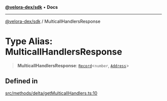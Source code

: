 [**@velora-dex/sdk**](../README.md) • **Docs**

***

[@velora-dex/sdk](../globals.md) / MulticallHandlersResponse

# Type Alias: MulticallHandlersResponse

> **MulticallHandlersResponse**: [`Record`](../-internal-/type-aliases/Record.md)\<`number`, [`Address`](Address.md)\>

## Defined in

[src/methods/delta/getMulticallHandlers.ts:10](https://github.com/VeloraDEX/sdk/blob/master/src/methods/delta/getMulticallHandlers.ts#L10)
